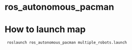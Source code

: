 # ros_autonomous_pacman

# How to launch map 

<code> roslaunch ros_autonomous_pacman multiple_robots.launch </code>
